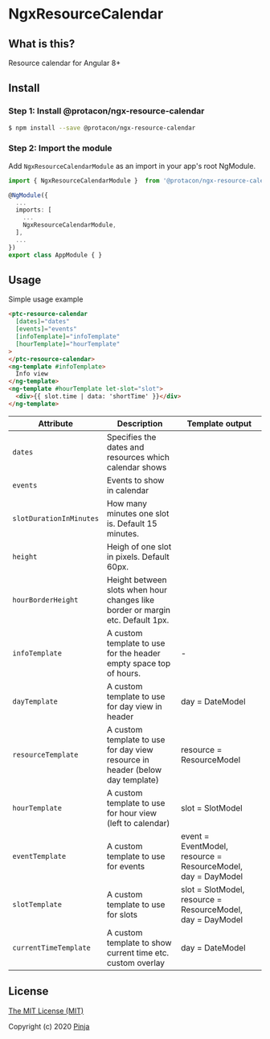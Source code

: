 # NgxResourceCalendar

## What is this?

Resource calendar for Angular 8+

## Install

### Step 1: Install @protacon/ngx-resource-calendar

```bash
$ npm install --save @protacon/ngx-resource-calendar
```

### Step 2: Import the module

Add `NgxResourceCalendarModule` as an import in your app's root NgModule.

```typescript
import { NgxResourceCalendarModule }  from '@protacon/ngx-resource-calendar';

@NgModule({
  ...
  imports: [
    ...
    NgxResourceCalendarModule,
  ],
  ...
})
export class AppModule { }
```

## Usage

Simple usage example

```html
<ptc-resource-calendar
  [dates]="dates"
  [events]="events"
  [infoTemplate]="infoTemplate"
  [hourTemplate]="hourTemplate"
>
</ptc-resource-calendar>
<ng-template #infoTemplate>
  Info view
</ng-template>
<ng-template #hourTemplate let-slot="slot">
  <div>{{ slot.time | data: 'shortTime' }}</div>
</ng-template>
```

| Attribute               | Description                                                                    | Template output                                              |
| ----------------------- | ------------------------------------------------------------------------------ | ------------------------------------------------------------ |
| `dates`                 | Specifies the dates and resources which calendar shows                         |                                                              |
| `events`                | Events to show in calendar                                                     |                                                              |
| `slotDurationInMinutes` | How many minutes one slot is. Default 15 minutes.                              |                                                              |
| `height`                | Heigh of one slot in pixels. Default 60px.                                     |                                                              |
| `hourBorderHeight`      | Height between slots when hour changes like border or margin etc. Default 1px. |                                                              |
| `infoTemplate`          | A custom template to use for the header empty space top of hours.              | -                                                            |
| `dayTemplate`           | A custom template to use for day view in header                                | day = DateModel                                              |
| `resourceTemplate`      | A custom template to use for day view resource in header (below day template)  | resource = ResourceModel                                     |
| `hourTemplate`          | A custom template to use for hour view (left to calendar)                      | slot = SlotModel                                             |
| `eventTemplate`         | A custom template to use for events                                            | event = EventModel, resource = ResourceModel, day = DayModel |
| `slotTemplate`          | A custom template to use for slots                                             | slot = SlotModel, resource = ResourceModel, day = DayModel   |
| `currentTimeTemplate`   | A custom template to show current time etc. custom overlay                     | day = DateModel                                              |

## License

[The MIT License (MIT)](LICENSE)

Copyright (c) 2020 [Pinja](https://www.pinja.com)
